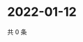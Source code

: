 # 2022-01-12

共 0 条

<!-- BEGIN WEIBO -->
<!-- 最后更新时间 Wed Jan 12 2022 03:12:21 GMT+0800 (China Standard Time) -->

<!-- END WEIBO -->
